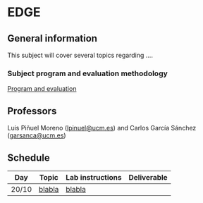 # EDGE

## General information

This subject will cover several topics regarding ....

### Subject program and evaluation methodology

  [Program and evaluation](slides/none.pdf)

## Professors
Luis Piñuel Moreno (lpinuel@ucm.es) and Carlos García Sánchez (garsanca@ucm.es)

## Schedule

|    Day       | Topic                      |  Lab instructions       |  Deliverable   |
|--------------|----------------------------|-------------------------|----------------|
| 20/10        | [blabla](slides/none.pdf)  |  [blabla](lab/none.pdf) |                |

